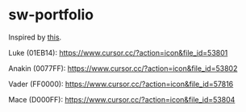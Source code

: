 # sw-portfolio

Inspired by [this](https://brittanychiang.com).

Luke (01EB14): https://www.cursor.cc/?action=icon&file_id=53801

Anakin (0077FF): https://www.cursor.cc/?action=icon&file_id=53802

Vader (FF0000): https://www.cursor.cc/?action=icon&file_id=57816

Mace (D000FF): https://www.cursor.cc/?action=icon&file_id=53804
